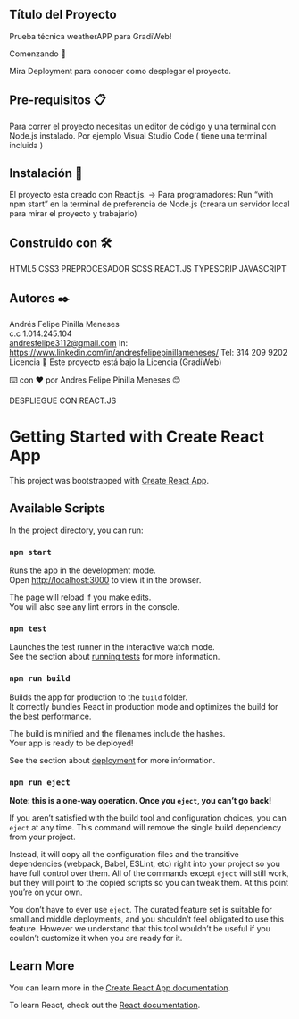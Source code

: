 
## Título del Proyecto
Prueba técnica weatherAPP para GradiWeb!

Comenzando 🚀

Mira Deployment para conocer como desplegar el proyecto.


## Pre-requisitos 📋
Para correr el proyecto necesitas un editor de código y una terminal con Node.js instalado.
Por ejemplo Visual Studio Code ( tiene una terminal incluida )

## Instalación 🔧

El proyecto esta creado con React.js.
-> Para programadores: Run “with npm start” en la terminal de preferencia de Node.js (creara un servidor local para mirar el proyecto y trabajarlo)

## Construido con 🛠️

HTML5
CSS3
PREPROCESADOR SCSS
REACT.JS
TYPESCRIP
JAVASCRIPT

## Autores ✒️

Andrés Felipe Pinilla Meneses  
c.c 1.014.245.104   
andresfelipe3112@gmail.com
In: https://www.linkedin.com/in/andresfelipepinillameneses/
Tel: 314 209 9202
Licencia 📄
Este proyecto está bajo la Licencia (GradiWeb) 

⌨️ con ❤️ por Andres Felipe Pinilla Meneses 😊


DESPLIEGUE CON REACT.JS

# Getting Started with Create React App

This project was bootstrapped with [Create React App](https://github.com/facebook/create-react-app).

## Available Scripts

In the project directory, you can run:

### `npm start`

Runs the app in the development mode.\
Open [http://localhost:3000](http://localhost:3000) to view it in the browser.

The page will reload if you make edits.\
You will also see any lint errors in the console.

### `npm test`

Launches the test runner in the interactive watch mode.\
See the section about [running tests](https://facebook.github.io/create-react-app/docs/running-tests) for more information.

### `npm run build`

Builds the app for production to the `build` folder.\
It correctly bundles React in production mode and optimizes the build for the best performance.

The build is minified and the filenames include the hashes.\
Your app is ready to be deployed!

See the section about [deployment](https://facebook.github.io/create-react-app/docs/deployment) for more information.

### `npm run eject`

**Note: this is a one-way operation. Once you `eject`, you can’t go back!**

If you aren’t satisfied with the build tool and configuration choices, you can `eject` at any time. This command will remove the single build dependency from your project.

Instead, it will copy all the configuration files and the transitive dependencies (webpack, Babel, ESLint, etc) right into your project so you have full control over them. All of the commands except `eject` will still work, but they will point to the copied scripts so you can tweak them. At this point you’re on your own.

You don’t have to ever use `eject`. The curated feature set is suitable for small and middle deployments, and you shouldn’t feel obligated to use this feature. However we understand that this tool wouldn’t be useful if you couldn’t customize it when you are ready for it.

## Learn More

You can learn more in the [Create React App documentation](https://facebook.github.io/create-react-app/docs/getting-started).

To learn React, check out the [React documentation](https://reactjs.org/).
